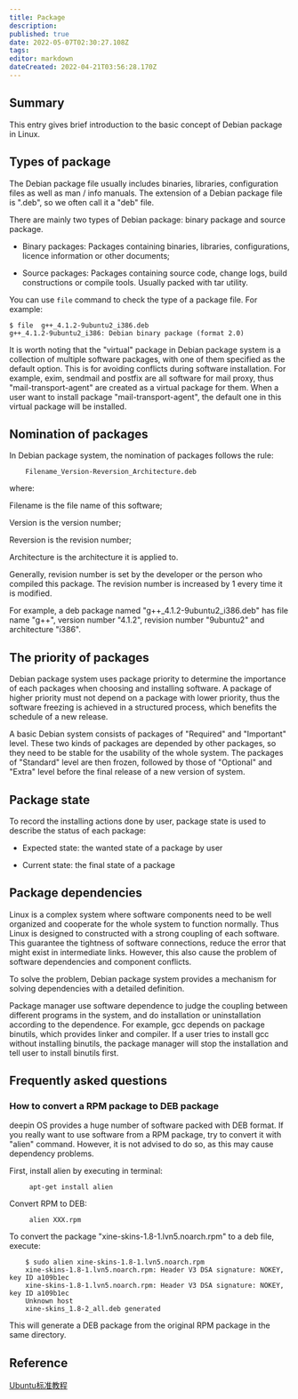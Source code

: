 ```yaml
---
title: Package
description: 
published: true
date: 2022-05-07T02:30:27.108Z
tags: 
editor: markdown
dateCreated: 2022-04-21T03:56:28.170Z
---
```


## Summary

This entry gives brief introduction to the basic concept of Debian package in Linux.

## Types of package

The Debian package file usually includes binaries, libraries, configuration files as well as man / info manuals. The extension of a Debian package file is ".deb", so we often call it a "deb" file.

There are mainly two types of Debian package: binary package and source package.

* Binary packages: Packages containing binaries, libraries, configurations, licence information or other documents;

* Source packages: Packages containing source code, change logs, build constructions or compile tools. Usually packed with tar utility.

You can use `file` command to check the type of a package file. For example:

    $ file  g++_4.1.2-9ubuntu2_i386.deb
    g++_4.1.2-9ubuntu2_i386: Debian binary package (format 2.0)

It is worth noting that the "virtual" package in Debian package system is a collection of multiple software packages, with one of them specified as the default option. This is for avoiding conflicts during software installation. For example, exim, sendmail and postfix are all software for mail proxy, thus "mail-transport-agent" are created as a virtual package for them. When a user want to install package "mail-transport-agent", the default one in this virtual package will be installed.

## Nomination of packages

In Debian package system, the nomination of packages follows the rule:

        Filename_Version-Reversion_Architecture.deb

where:

Filename is the file name of this software;

Version is the version number;

Reversion is the revision number;

Architecture is the architecture it is applied to.

Generally, revision number is set by the developer or the person who compiled this package. The revision number is increased by 1 every time it is modified.

For example, a deb package named "g++_4.1.2-9ubuntu2_i386.deb" has file name "g++", version number "4.1.2", revision number "9ubuntu2" and architecture "i386".

## The priority of packages

Debian package system uses package priority to determine the importance of each packages when choosing and installing software. A package of higher priority must not depend on a package with lower priority, thus the software freezing is achieved in a structured process, which benefits the schedule of a new release.

A basic Debian system consists of packages of "Required" and "Important" level. These two kinds of packages are depended by other packages, so they need to be stable for the usability of the whole system. The packages of "Standard" level are then frozen, followed by those of "Optional" and "Extra" level before the final release of a new version of system.

## Package state

To record the installing actions done by user, package state is used to describe the status of each package:

* Expected state: the wanted state of a package by user

* Current state: the final state of a package

## Package dependencies

Linux is a complex system where software components need to be well organized and cooperate for the whole system to function normally. Thus Linux is designed to constructed with a strong coupling of each software. This guarantee the tightness of software connections, reduce the error that might exist in  intermediate links. However, this also cause the problem of software dependencies and component conflicts.

To solve the problem, Debian package system provides a mechanism for solving dependencies with a detailed definition.

Package manager use software dependence to judge the coupling between different programs in the system, and do installation or uninstallation according to the dependence. For example, gcc depends on package binutils, which provides linker and compiler. If a user tries to install gcc without installing binutils, the package manager will stop the installation and tell user to install binutils first.

## Frequently asked questions

### How to convert a RPM package to DEB package

deepin OS provides a huge number of software packed with DEB format. If you really want to use software from a RPM package, try to convert it with "alien" command. However, it is not advised to do so, as this may cause dependency problems.

First, install alien by executing in terminal:

         apt-get install alien

Convert RPM to DEB:

         alien XXX.rpm

To convert the package "xine-skins-1.8-1.lvn5.noarch.rpm" to a deb file, execute:

        $ sudo alien xine-skins-1.8-1.lvn5.noarch.rpm
        xine-skins-1.8-1.lvn5.noarch.rpm: Header V3 DSA signature: NOKEY, key ID a109b1ec
        xine-skins-1.8-1.lvn5.noarch.rpm: Header V3 DSA signature: NOKEY, key ID a109b1ec
        Unknown host
        xine-skins_1.8-2_all.deb generated

This will generate a DEB package from the original RPM package in the same directory.

## Reference

[Ubuntu标准教程](http://book.51cto.com/art/200811/96247.htm)
